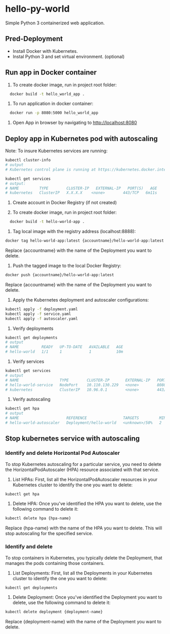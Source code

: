 # hello-py-world

Simple Python 3 containerized web application.

## Pred-Deployment

* Install Docker with Kubernetes.
* Instal Python 3 and set virtual environment. (optional)

## Run app in Docker container

1. To create docker image, run in project root folder:

``` bash
  docker build -t hello_world_app .
```

1. To run application in docker container:

``` bash
  docker run -p 8080:5000 hello_world_app
```

1. Open App in browser by navigating to <http://localhost:8080>

## Deploy app in Kubernetes pod with autoscaling

Note: To insure Kubernetes services are running:

``` bash
kubectl cluster-info
# output
# Kubernetes control plane is running at https://kubernetes.docker.internal:6443
```

``` bash
kubectl get services
# output:
# NAME         TYPE        CLUSTER-IP   EXTERNAL-IP   PORT(S)   AGE
# kubernetes   ClusterIP   X.X.X.X    <none>        443/TCP   6m11s
```

1. Create account in Docker Registry (if not created)

1. To create docker image, run in project root folder:

``` bash
  docker build -t hello-world-app .
```

1. Tag local image with the registry address (localhost:8888):

``` bash
docker tag hello-world-app:latest {accountname}/hello-world-app:latest
```

Replace {accountname} with the name of the Deployment you want to delete.

1. Push the tagged image to the local Docker Registry:

``` bash
docker push {accountname}/hello-world-app:latest
```

Replace {accountname} with the name of the Deployment you want to delete.

1. Apply the Kubernetes deployment and autoscaler configurations:

``` bash
kubectl apply -f deployment.yaml
kubectl apply -f service.yaml
kubectl apply -f autoscaler.yaml
```

1. Verify deployments

``` bash
kubectl get deployments
# output
# NAME          READY   UP-TO-DATE   AVAILABLE   AGE
# hello-world   1/1     1            1           10m
```

1. Verify services

``` bash
kubectl get services
# output
# NAME                  TYPE        CLUSTER-IP       EXTERNAL-IP   PORT(S)          AGE
# hello-world-service   NodePort    10.110.130.229   <none>        8080:31036/TCP   11m
# kubernetes            ClusterIP   10.96.0.1        <none>        443/TCP          28m
```

1. Verify autoscaling

``` bash
kubectl get hpa
# output
# NAME                     REFERENCE                TARGETS         MINPODS   MAXPODS   REPLICAS   AGE
# hello-world-autoscaler   Deployment/hello-world   <unknown>/50%   2         5         0          25s
```

## Stop kubernetes service with autoscaling

### Identify and delete Horizontal Pod Autoscaler

To stop Kubernetes autoscaling for a particular service, you need to delete the HorizontalPodAutoscaler (HPA) resource associated with that service.

1. List HPAs: First, list all the HorizontalPodAutoscaler resources in your Kubernetes cluster to identify the one  you want to delete:

``` bash
kubectl get hpa
```

1. Delete HPA: Once you've identified the HPA you want to delete, use the following command to delete it:

``` bash
kubectl delete hpa {hpa-name}
```

Replace {hpa-name} with the name of the HPA you want to delete. This will stop autoscaling for the specified service.

### Identify and delete

To stop containers in Kubernetes, you typically delete the Deployment, that manages the pods containing those containers.

1. List Deployments: First, list all the Deployments in your Kubernetes cluster to identify the one you want to delete:

``` bash
kubectl get deployments
```

1. Delete Deployment: Once you've identified the Deployment you want to delete, use the following command to delete it:

``` bash
kubectl delete deployment {deployment-name}
```

Replace {deployment-name} with the name of the Deployment you want to delete.

